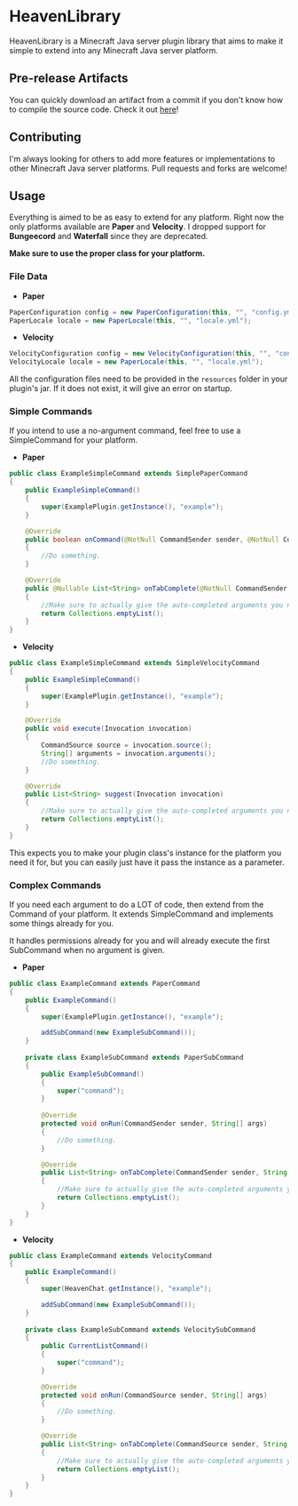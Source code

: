 # HeavenLibrary
HeavenLibrary is a Minecraft Java server plugin library that aims to make it simple to extend into any Minecraft Java server platform.

## Pre-release Artifacts
You can quickly download an artifact from a commit if you don't know how to compile the source code. Check it out [here](https://github.com/RFSMassacre/HeavenLibrary/actions/workflows/maven-publish.yml?query=branch%3Amaster+is%3Asuccess)!

## Contributing
I'm always looking for others to add more features or implementations to other Minecraft Java server platforms. Pull requests and forks are welcome!

## Usage
Everything is aimed to be as easy to extend for any platform. Right now the only platforms available are **Paper** and **Velocity**. I dropped support for **Bungeecord** and **Waterfall** since they are deprecated.

**Make sure to use the proper class for your platform.**

### File Data
- **Paper**
```Java
PaperConfiguration config = new PaperConfiguration(this, "", "config.yml");
PaperLocale locale = new PaperLocale(this, "", "locale.yml");
```
- **Velocity**
```Java
VelocityConfiguration config = new VelocityConfiguration(this, "", "config.yml");
VelocityLocale locale = new PaperLocale(this, "", "locale.yml");
```
All the configuration files need to be provided in the `resources` folder in your plugin's jar. If it does not exist, it will give an error on startup.

### Simple Commands
If you intend to use a no-argument command, feel free to use a SimpleCommand for your platform.
- **Paper**
```Java
public class ExampleSimpleCommand extends SimplePaperCommand
{
    public ExampleSimpleCommand()
    {
        super(ExamplePlugin.getInstance(), "example");
    }

    @Override
    public boolean onCommand(@NotNull CommandSender sender, @NotNull Command command, @NotNull String label, @NotNull String[] args)
    {
        //Do something.
    }

    @Override
    public @Nullable List<String> onTabComplete(@NotNull CommandSender sender, @NotNull Command command, @NotNull String label, @NotNull String[] args)
    {
        //Make sure to actually give the auto-completed arguments you need.
        return Collections.emptyList();
    }
}
```
- **Velocity**
```Java
public class ExampleSimpleCommand extends SimpleVelocityCommand
{
    public ExampleSimpleCommand()
    {
        super(ExamplePlugin.getInstance(), "example");
    }

    @Override
    public void execute(Invocation invocation)
    {
        CommandSource source = invocation.source();
        String[] arguments = invocation.arguments();
        //Do something.
    }

    @Override
    public List<String> suggest(Invocation invocation)
    {
        //Make sure to actually give the auto-completed arguments you need.
        return Collections.emptyList();
    }
}
```
This expects you to make your plugin class's instance for the platform you need it for, but you can easily just have it pass the instance as a parameter.

### Complex Commands
If you need each argument to do a LOT of code, then extend from the Command of your platform. It extends SimpleCommand and implements some things already for you.

It handles permissions already for you and will already execute the first SubCommand when no argument is given.
- **Paper**
```Java
public class ExampleCommand extends PaperCommand
{
    public ExampleCommand()
    {
        super(ExamplePlugin.getInstance(), "example");

        addSubCommand(new ExampleSubCommand());
    }
    
    private class ExampleSubCommand extends PaperSubCommand
    {
        public ExampleSubCommand()
        {
            super("command");
        }
        
        @Override
        protected void onRun(CommandSender sender, String[] args)
        {
            //Do something.
        }

        @Override
        public List<String> onTabComplete(CommandSender sender, String[] args)
        {
            //Make sure to actually give the auto-completed arguments you need.
            return Collections.emptyList();
        }
    }
}
```
- **Velocity**
```Java
public class ExampleCommand extends VelocityCommand
{
    public ExampleCommand()
    {
        super(HeavenChat.getInstance(), "example");

        addSubCommand(new ExampleSubCommand());
    }
    
    private class ExampleSubCommand extends VelocitySubCommand
    {
        public CurrentListCommand()
        {
            super("command");
        }

        @Override
        protected void onRun(CommandSource sender, String[] args)
        {
            //Do something.
        }

        @Override
        public List<String> onTabComplete(CommandSource sender, String[] args)
        {
            //Make sure to actually give the auto-completed arguments you need.
            return Collections.emptyList();
        }
    }
}
```
